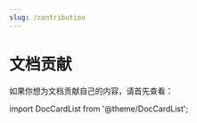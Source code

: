 ```yaml
---
slug: /contribution
---
```


# 文档贡献

如果你想为文档贡献自己的内容，请首先查看：

import DocCardList from '@theme/DocCardList';

<DocCardList />